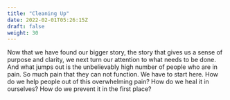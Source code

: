 ```yaml
---
title: "Cleaning Up"
date: 2022-02-01T05:26:15Z
draft: false
weight: 30
---
```


Now that we have found our bigger story, the story that gives us a sense of purpose and clarity, we next turn our attention to what needs to be done. And what jumps out is the unbelievably high number of people who are in pain. So much pain that they can not function. We have to start here. How do we help people out of this overwhelming pain? How do we heal it in ourselves? How do we prevent it in the first place?

